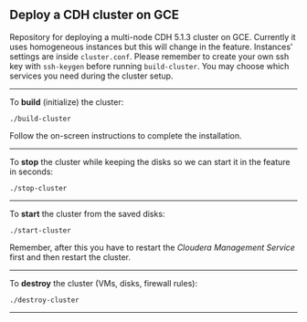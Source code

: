 ## Deploy a CDH cluster on GCE

Repository for deploying a multi-node CDH 5.1.3 cluster on GCE.
Currently it uses homogeneous instances but this will change in the feature.
Instances' settings are inside `cluster.conf`. Please remember to create your own ssh key with `ssh-keygen` before running `build-cluster`.
You may choose which services you need during the cluster setup.

---

To **build** (initialize) the cluster:

    ./build-cluster

Follow the on-screen instructions to complete the installation.

---

To **stop** the cluster while keeping the disks so we can start it in the feature in seconds:

    ./stop-cluster

---

To **start** the cluster from the saved disks:

    ./start-cluster

Remember, after this you have to restart the _Cloudera Management Service_ first and then restart the cluster.

---

To **destroy** the cluster (VMs, disks, firewall rules):

    ./destroy-cluster

---
